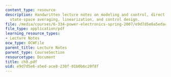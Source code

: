 ```yaml
---
content_type: resource
description: Handwritten lecture notes on modeling and control, direct circuit averaging,
  state-space averaging, linearization, and control design.
file: /media/courses/6-334-power-electronics-spring-2007/e9d7d5e6a5edace8230f01b0b6c20f8f_ch8.pdf
file_type: application/pdf
learning_resource_types:
- Lecture Notes
ocw_type: OCWFile
parent_title: Lecture Notes
parent_type: CourseSection
resourcetype: Document
title: ch8.pdf
uid: e9d7d5e6-a5ed-ace8-230f-01b0b6c20f8f
---
```

